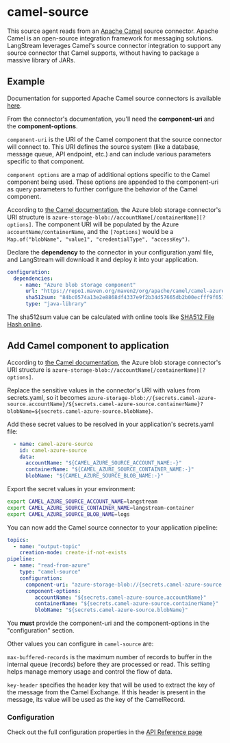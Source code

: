 # camel-source

This source agent reads from an [Apache Camel](https://camel.apache.org) source connector.
Apache Camel is an open-source integration framework for messaging solutions.
LangStream leverages Camel's source connector integration to support any source connector that Camel supports, without having to package a massive library of JARs.

## Example

Documentation for supported Apache Camel source connectors is available [here](https://camel.apache.org/components/4.0.x/).

From the connector's documentation, you'll need the **component-uri** and the **component-options**.

`component-uri` is the URI of the Camel component that the source connector will connect to. This URI defines the source system (like a database, message queue, API endpoint, etc.) and can include various parameters specific to that component.

`component options` are a map of additional options specific to the Camel component being used. These options are appended to the component-uri as query parameters to further configure the behavior of the Camel component.

According to [the Camel documentation](https://camel.apache.org/components/4.0.x/azure-storage-blob-component.html), the Azure blob storage connector's URI structure is `azure-storage-blob://accountName[/containerName][?options]`. The component URI will be populated by the Azure `accountName/containerName`, and the `[?options]` would be a `Map.of("blobName", "value1", "credentialType", "accessKey")`.

Declare the **dependency** to the connector in your configuration.yaml file, and LangStream will download it and deploy it into your application.
```yaml
configuration:
  dependencies:
    - name: "Azure blob storage component"
      url: "https://repo1.maven.org/maven2/org/apache/camel/camel-azure-storage-blob/4.1.0/"
      sha512sum: "84bc0574a13e2e8868df4337e9f2b34d57665db2b00ecfff9f651100e6c4e2b5c6c8335e793b292f32ca1c234f87ec9e586f8c06ec15373a880d4a4e75d42c1e"
      type: "java-library"
```

The sha512sum value can be calculated with online tools like [SHA512 File Hash online](https://emn178.github.io/online-tools/sha512_file_hash.html).

## Add Camel component to application
According to [the Camel documentation](https://camel.apache.org/components/4.0.x/azure-storage-blob-component.html), the Azure blob storage connector's URI structure is `azure-storage-blob://accountName[/containerName][?options]`.

Replace the sensitive values in the connector's URI with values from secrets.yaml, so it becomes `azure-storage-blob://{secrets.camel-azure-source.accountName}/${secrets.camel-azure-source.containerName}?blobName=${secrets.camel-azure-source.blobName}`.

Add these secret values to be resolved in your application's secrets.yaml file:
```yaml
  - name: camel-azure-source
    id: camel-azure-source
    data:
      accountName: "${CAMEL_AZURE_SOURCE_ACCOUNT_NAME:-}"
      containerName: "${CAMEL_AZURE_SOURCE_CONTAINER_NAME:-}"
      blobName: "${CAMEL_AZURE_SOURCE_BLOB_NAME:-}"
```

Export the secret values in your environment:
```bash
export CAMEL_AZURE_SOURCE_ACCOUNT_NAME=langstream
export CAMEL_AZURE_SOURCE_CONTAINER_NAME=langstream-container
export CAMEL_AZURE_SOURCE_BLOB_NAME=logs
```

You can now add the Camel source connector to your application pipeline:
```yaml
topics:
  - name: "output-topic"
    creation-mode: create-if-not-exists
pipeline:
  - name: "read-from-azure"
    type: "camel-source"
    configuration:
      component-uri: "azure-storage-blob://{secrets.camel-azure-source.accountName}/${secrets.camel-azure-source.containerName}?blobName=${secrets.camel-azure-source.blobName}"
      component-options:
         accountName: "${secrets.camel-azure-source.accountName}"
         containerName: "${secrets.camel-azure-source.containerName}"
         blobName: "${secrets.camel-azure-source.blobName}"
```

You **must** provide the component-uri and the component-options in the "configuration" section.

Other values you can configure in `camel-source` are:

`max-buffered-records` is the maximum number of records to buffer in the internal queue (records) before they are processed or read. This setting helps manage memory usage and control the flow of data.

`key-header` specifies the header key that will be used to extract the key of the message from the Camel Exchange. If this header is present in the message, its value will be used as the key of the CamelRecord.

### Configuration

Check out the full configuration properties in the [API Reference page](../../building-applications/api-reference/agents.md#apache-camel-source-camel-source-)
